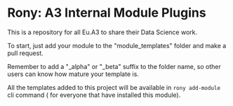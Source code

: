 # Rony: A3 Internal Module Plugins

This is a repository for all Eu.A3 to share their Data Science work.

To start, just add your module to the "module_templates" folder and make a pull request.

Remember to add a "_alpha" or "_beta" suffix to the folder name, so other users can know how mature your template is.

All the templates added to this project will be available in `rony add-module` cli command ( for everyone that have installed this module).
